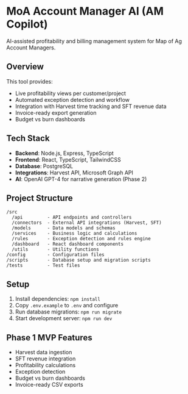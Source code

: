 # MoA Account Manager AI (AM Copilot)

AI-assisted profitability and billing management system for Map of Ag Account Managers.

## Overview

This tool provides:
- Live profitability views per customer/project
- Automated exception detection and workflow
- Integration with Harvest time tracking and SFT revenue data
- Invoice-ready export generation
- Budget vs burn dashboards

## Tech Stack

- **Backend**: Node.js, Express, TypeScript
- **Frontend**: React, TypeScript, TailwindCSS
- **Database**: PostgreSQL
- **Integrations**: Harvest API, Microsoft Graph API
- **AI**: OpenAI GPT-4 for narrative generation (Phase 2)

## Project Structure

```
/src
  /api         - API endpoints and controllers
  /connectors  - External API integrations (Harvest, SFT)
  /models      - Data models and schemas
  /services    - Business logic and calculations
  /rules       - Exception detection and rules engine
  /dashboard   - React dashboard components
  /utils       - Utility functions
/config        - Configuration files
/scripts       - Database setup and migration scripts
/tests         - Test files
```

## Setup

1. Install dependencies: `npm install`
2. Copy `.env.example` to `.env` and configure
3. Run database migrations: `npm run migrate`
4. Start development server: `npm run dev`

## Phase 1 MVP Features

- Harvest data ingestion
- SFT revenue integration
- Profitability calculations
- Exception detection
- Budget vs burn dashboards
- Invoice-ready CSV exports